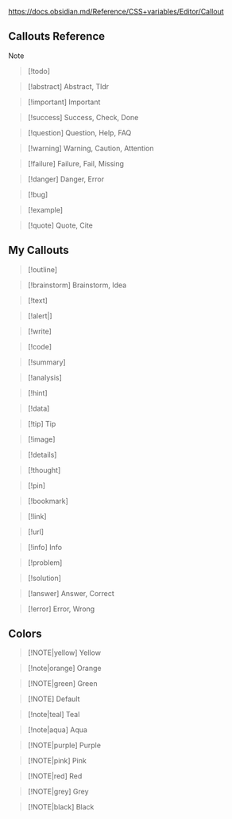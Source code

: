 https://docs.obsidian.md/Reference/CSS+variables/Editor/Callout
## Callouts Reference
> [!note]

> [!todo]

> [!abstract] Abstract, Tldr

> [!important] Important

> [!success] Success, Check, Done

> [!question] Question, Help, FAQ

> [!warning] Warning, Caution, Attention

> [!failure] Failure, Fail, Missing

> [!danger] Danger, Error

> [!bug]

> [!example]

> [!quote] Quote, Cite

## My Callouts
> [!outline]

> [!brainstorm] Brainstorm, Idea

> [!text]

> [!alert|]

> [!write]

> [!code]

> [!summary]

> [!analysis]

> [!hint]

> [!data]

> [!tip] Tip

> [!image]

> [!details]

> [!thought]

> [!pin]

> [!bookmark]

> [!link]

> [!url]

> [!info] Info

> [!problem]

> [!solution]

> [!answer] Answer, Correct

> [!error] Error, Wrong
>
## Colors
> [!NOTE|yellow] Yellow

> [!note|orange] Orange

> [!NOTE|green] Green

> [!NOTE] Default

> [!note|teal] Teal

> [!note|aqua] Aqua

> [!NOTE|purple] Purple

> [!NOTE|pink] Pink

> [!NOTE|red] Red

> [!NOTE|grey] Grey

> [!NOTE|black] Black